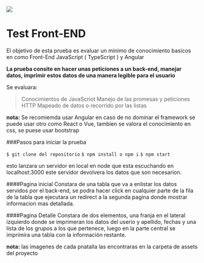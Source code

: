 
![](https://elcandelerotecnologico.files.wordpress.com/2020/06/varios_logo_digital-virgo.jpg?w=410)

Test Front-END
=============

El objetivo de esta prueba es evaluar un minimo de conocimiento basicos en como Front-End JavaScript ( TypeScript ) y Angular

**La prueba consite en hacer unas peticiones a un back-end, manejar datos,
imprimir estos datos de una manera legible para el usuario**

Se evaluara: 
> Conocimientos de JavaScriot
> Manejo de las promesas y peticiones HTTP
> Mapeado de datos o recorrido por las listas

**nota:** Se recomiemda usar Angular en caso de no dominar el framework se puede usar otro como React o Vue, tambien se valora el conocimiento en css, se puese usar bootstrap


###Pasos para iniciar la prueba

`$ git clone del repositorio`
`$ npm install o npm i`
`$ npm start`

esto lanzara un servidor en local en node que esta escuchando en localhost:3000
este servidor devolvera los datos que son necesarion.


####Pagina inicial
Constara de una tabla que va a enlistar los datos servidos por el back-end,
se podra hacer click en cualquier parte de la fila de la tabla que ejecutara un redirect a la segunda pagina donde mostrar informacion mas detallada.


####Pagina Detalle
Constara de dos elementos,  una franja en el lateral izquierdo donde se imprimeran los datos del userio y apellido, fechas y una lista de los grupos a los que pertenece,
luego en la parte central se imprimira una tabla con la información restante.

**nota:** las imagenes de cada pnatalla las encontraras en la carpeta de assets del proyecto

